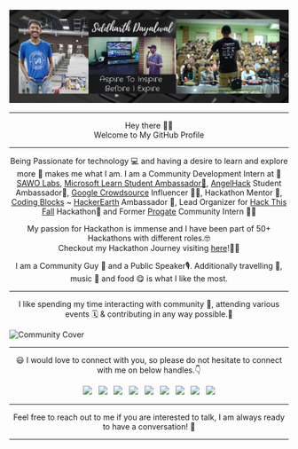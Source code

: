 ![Siddharth Dayalwal](https://raw.githubusercontent.com/siddharthdayalwal/siddharthdayalwal/master/Images/sid-cover-img.jpeg)

- - -
<p align="center">
  Hey there 👋🏻 <br>
  Welcome to My GitHub Profile
</p>

- - -

<p align="center">Being Passionate for technology 💻 and having a desire to learn and explore more 💭 makes me what I am. I am a Community Development Intern at 🔐<a href="https://sawolabs.com/">SAWO Labs</a>, <a href="https://studentambassadors.microsoft.com/en-US/">Microsoft Learn
Student Ambassador👨</a>, <a href="https://angelhack.com/">AngelHack</a> Student Ambassador👑, <a href="https://crowdsource.google.com/about/">Google Crowdsource</a>  Influencer 🤳🏻, Hackathon Mentor 🎯, <a href="https://codingblocks.com/">Coding Blocks</a> ~ <a href="https://www.hackerearth.com/">HackerEarth</a> Ambassador 🚀, Lead Organizer for <a href="https://hackthisfall.tech/">Hack This Fall</a> Hackathon🍁 and Former <a href="https://progate.com/">Progate</a> Community Intern 🤝🏻</p>

<p align="center">My passion for Hackathon is immense and I have been part of 50+ Hackathons with different roles.🤓<br>Checkout my Hackathon Journey visiting <a href="https://siddharth-hacks.hashnode.dev/about">here</a>!🕺🏻</p>

<p align="center">I am a Community Guy 💖 and a Public Speaker🎙️. Additionally travelling 🧳, music 🎼 and food 😋 is what I like the most.</p>

- - -

<p align="center">
  I like spending my time interacting with community 💪, attending various events 🗓️ & contributing in any way possible.🌟
</p>

![Community Cover](https://raw.githubusercontent.com/siddharthdayalwal/siddharthdayalwal/master/Images/community-cover.png)

- - -
<p align="center"> 😃 I would love to connect with you, so please do not hesitate to connect with me on below handles.👇</p>

<p align="center">
  <a href="https://twitter.com/siddharth_hacks"><img src="https://upload.wikimedia.org/wikipedia/fr/thumb/c/c8/Twitter_Bird.svg/1200px-Twitter_Bird.svg.png" width="25"></img></a>&nbsp;&nbsp;
  <a href="https://www.instagram.com/siddharth_hacks"><img src="https://upload.wikimedia.org/wikipedia/commons/thumb/e/e7/Instagram_logo_2016.svg/768px-Instagram_logo_2016.svg.png" width="25"></img></a>&nbsp;&nbsp;
  <a href="https://www.linkedin.com/in/siddharth-dayalwal/"><img src="https://www.felberpr.com/wp-content/uploads/linkedin-logo.png" width="25"></img></a>&nbsp;&nbsp;
  <a href="mailto:siddharthdayalwal2000@gmail.com"><img src="https://image.flaticon.com/icons/png/512/281/281769.png" width="25"></img></a>&nbsp;&nbsp;
  <a href="https://medium.com/@siddharthdayalwal"><img src="https://upload.wikimedia.org/wikipedia/commons/thumb/e/ec/Medium_logo_Monogram.svg/1200px-Medium_logo_Monogram.svg.png" width="25"></img></a>&nbsp;&nbsp;
  <a href="https://www.youtube.com/c/SiddharthDayalwal?sub_confirmation=1"><img src="https://pngimg.com/uploads/youtube/youtube_PNG19.png" width="25"></img></a>&nbsp;&nbsp;
  <a href="https://www.facebook.com/siddharth.dayalwal"><img src="https://www.miscarriageassociation.org.uk/wp-content/uploads/2019/10/Facebook-Logo.png" width="25"></img></a>&nbsp;&nbsp;
  <a href="https://sessionize.com/siddharthdayalwal"><img src="https://sessionize.com/landing/images/brand/logo/sessionize-avatar.png" width="25"></img></a>&nbsp;&nbsp;
  <a href="https://www.twitch.tv/siddharth_hacks"><img src="https://seeklogo.com/images/T/twitch-tv-logo-51C922E0F0-seeklogo.com.png" width="25"></img></a>
</p>

- - -
<p align="center">
  Feel free to reach out to me if you are interested to talk, I am always ready to have a conversation! 💯
</p>

- - -
